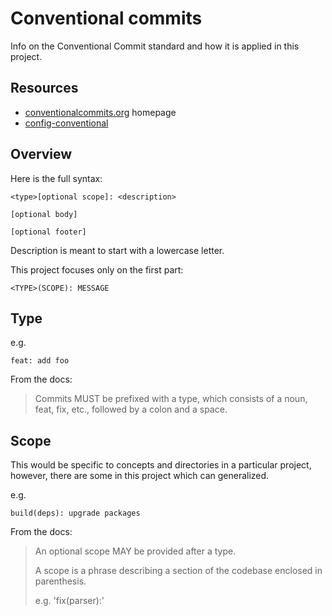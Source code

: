 # Conventional commits

Info on the Conventional Commit standard and how it is applied in this project.


## Resources

- [conventionalcommits.org](https://www.conventionalcommits.org) homepage
- [config-conventional](https://github.com/conventional-changelog/commitlint/tree/master/%40commitlint/config-conventional#type-enum)


## Overview

Here is the full syntax:

```
<type>[optional scope]: <description>

[optional body]

[optional footer]
```

Description is meant to start with a lowercase letter.

This project focuses only on the first part:

```
<TYPE>(SCOPE): MESSAGE
```


## Type

e.g.

```
feat: add foo
```

From the docs:

> Commits MUST be prefixed with a type, which consists of a noun, feat, fix, etc., followed by a colon and a space.


## Scope

This would be specific to concepts and directories in a particular project, however, there are some in this project which can generalized.

e.g.

```
build(deps): upgrade packages
```

From the docs:

> An optional scope MAY be provided after a type.
>
> A scope is a phrase describing a section of the codebase enclosed in parenthesis.
>
> e.g. 'fix(parser):'
